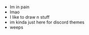 - Im in pain
- lmao
- I like to draw n stuff
- im kinda just here for discord themes
- weeps

<!---
bxkaboiis/bxkaboiis is a ✨ special ✨ repository because its `README.md` (this file) appears on your GitHub profile.
You can click the Preview link to take a look at your changes.
--->
